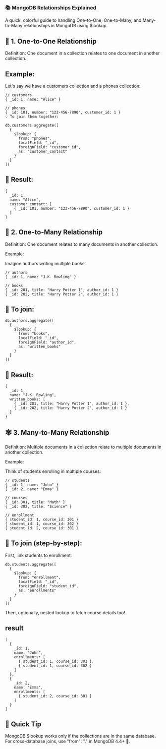 ### 📚 MongoDB Relationships Explained
A quick, colorful guide to handling One-to-One, One-to-Many, and Many-to-Many relationships in MongoDB using $lookup.


## 🧩 1. One-to-One Relationship
Definition:
One document in a collection relates to one document in another collection.

## Example:

Let's say we have a customers collection and a phones collection:
```
// customers
{ _id: 1, name: "Alice" }

// phones
{ _id: 101, number: "123-456-7890", customer_id: 1 }
💡 To join them together:
```
```
db.customers.aggregate([
  {
    $lookup: {
      from: "phones",
      localField: "_id",
      foreignField: "customer_id",
      as: "customer_contact"
    }
  }
])
```
## 🔹 Result:
```
{
  _id: 1,
  name: "Alice",
  customer_contact: [
    { _id: 101, number: "123-456-7890", customer_id: 1 }
  ]
}
```
## 🌳 2. One-to-Many Relationship
Definition:
One document relates to many documents in another collection.

Example:

Imagine authors writing multiple books:
```
// authors
{ _id: 1, name: "J.K. Rowling" }

// books
{ _id: 201, title: "Harry Potter 1", author_id: 1 }
{ _id: 202, title: "Harry Potter 2", author_id: 1 }
```
## 🔹 To join:
```
db.authors.aggregate([
  {
    $lookup: {
      from: "books",
      localField: "_id",
      foreignField: "author_id",
      as: "written_books"
    }
  }
])
```
## 🔹 Result:
```
{
  _id: 1,
  name: "J.K. Rowling",
  written_books: [
    { _id: 201, title: "Harry Potter 1", author_id: 1 },
    { _id: 202, title: "Harry Potter 2", author_id: 1 }
  ]
}
```
## 🕸️ 3. Many-to-Many Relationship
Definition:
Multiple documents in a collection relate to multiple documents in another collection.

Example:

Think of students enrolling in multiple courses:
```
// students
{ _id: 1, name: "John" }
{ _id: 2, name: "Emma" }

// courses
{ _id: 301, title: "Math" }
{ _id: 302, title: "Science" }

// enrollment
{ student_id: 1, course_id: 301 }
{ student_id: 1, course_id: 302 }
{ student_id: 2, course_id: 301 }

```

## 🔹 To join (step-by-step):

First, link students to enrollment:
```
db.students.aggregate([
  {
    $lookup: {
      from: "enrollment",
      localField: "_id",
      foreignField: "student_id",
      as: "enrollments"
    }
  }
])
```
Then, optionally, nested lookup to fetch course details too!
## result 
```
[
  {
    _id: 1,
    name: "John",
    enrollments: [
      { student_id: 1, course_id: 301 },
      { student_id: 1, course_id: 302 }
    ]
  },
  {
    _id: 2,
    name: "Emma",
    enrollments: [
      { student_id: 2, course_id: 301 }
    ]
  }
]
```

## 📢 Quick Tip

MongoDB $lookup works only if the collections are in the same database.
For cross-database joins, use "from": "<db>.<collection>" in MongoDB 4.4+ 🚀.